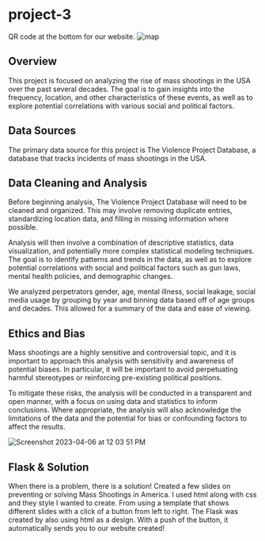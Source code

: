 # project-3
QR code at the bottom for our website. 
![map](https://i.imgur.com/Wy08HEY.png)

## Overview

This project is focused on analyzing the rise of mass shootings in the USA over the past several decades. The goal is to gain insights into the frequency, location, and other characteristics of these events, as well as to explore potential correlations with various social and political factors.

## Data Sources

The primary data source for this project is The Violence Project Database, a database that tracks incidents of mass shootings in the USA.

## Data Cleaning and Analysis

Before beginning analysis, The Violence Project Database will need to be cleaned and organized. This may involve removing duplicate entries, standardizing location data, and filling in missing information where possible.

Analysis will then involve a combination of descriptive statistics, data visualization, and potentially more complex statistical modeling techniques. The goal is to identify patterns and trends in the data, as well as to explore potential correlations with social and political factors such as gun laws, mental health policies, and demographic changes.

We analyzed perpetrators gender, age, mental illness, social leakage, social media usage by grouping by year and binning data based off of age groups and decades. This allowed for a summary of the data and ease of viewing. 


## Ethics and Bias
Mass shootings are a highly sensitive and controversial topic, and it is important to approach this analysis with sensitivity and awareness of potential biases. In particular, it will be important to avoid perpetuating harmful stereotypes or reinforcing pre-existing political positions.

To mitigate these risks, the analysis will be conducted in a transparent and open manner, with a focus on using data and statistics to inform conclusions. Where appropriate, the analysis will also acknowledge the limitations of the data and the potential for bias or confounding factors to affect the results.


![Screenshot 2023-04-06 at 12 03 51 PM](https://user-images.githubusercontent.com/115597437/230472085-84323f55-f1f6-42df-ac2a-0b28ed048181.png)

## Flask & Solution
When there is a problem, there is a solution! Created a few slides on preventing or solving Mass Shootings in America. I used html along with css and they style I wanted to create. From using a template that shows different slides with a click of a button from left to right. The Flask was created by also using html as a design. With a push of the button, it automatically sends you to our website created! 

